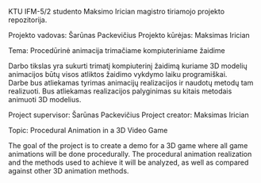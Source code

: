 KTU IFM-5/2 studento Maksimo Irician magistro tiriamojo projekto repozitorija.

Projekto vadovas: Šarūnas Packevičius
Projekto kūrėjas: Maksimas Irician

Tema: Procedūrinė animacija trimačiame kompiuteriniame žaidime

Darbo tikslas yra sukurti trimatį kompiuterinį žaidimą kuriame 3D modelių animacijos būtų visos atliktos žaidimo vykdymo laiku programiškai.  
Darbe bus atliekamas tyrimas animacijų realizacijos ir naudotų metodų tam realizuoti. Bus atliekamas realizacijos palyginimas su kitais metodais animuoti 3D modelius.

Project supervisor: Šarūnas Packevičius
Project creator: Maksimas Irician

Topic: Procedural Animation in a 3D Video Game

The goal of the project is to create a demo for a 3D game where all game animations will be done procedurally.
The procedural animation realization and the methods used to achieve it will be analyzed, as well as compared against other 3D animation methods. 

